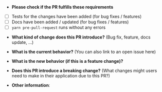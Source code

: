 - **Please check if the PR fulfills these requirements**

* [ ] Tests for the changes have been added (for bug fixes / features)
* [ ] Docs have been added / updated (for bug fixes / features)
* [ ] `yarn pre-pull-request` runs without any errors

- **What kind of change does this PR introduce?** (Bug fix, feature, docs update, ...)

* **What is the current behavior?** (You can also link to an open issue here)

- **What is the new behavior (if this is a feature change)?**

* **Does this PR introduce a breaking change?** (What changes might users need to make in their application due to this PR?)

- **Other information**:
